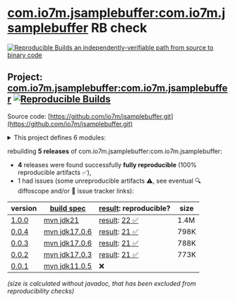 [com.io7m.jsamplebuffer:com.io7m.jsamplebuffer](https://central.sonatype.com/artifact/com.io7m.jsamplebuffer/com.io7m.jsamplebuffer/versions) RB check
=======

[![Reproducible Builds](https://reproducible-builds.org/images/logos/rb.svg) an independently-verifiable path from source to binary code](https://reproducible-builds.org/)

## Project: [com.io7m.jsamplebuffer:com.io7m.jsamplebuffer](https://central.sonatype.com/artifact/com.io7m.jsamplebuffer/com.io7m.jsamplebuffer/versions) [![Reproducible Builds](https://img.shields.io/endpoint?url=https://raw.githubusercontent.com/jvm-repo-rebuild/reproducible-central/master/content/com/io7m/jsamplebuffer/badge.json)](https://github.com/jvm-repo-rebuild/reproducible-central/blob/master/content/com/io7m/jsamplebuffer/README.md)

Source code: [https://github.com/io7m/jsamplebuffer.git](https://github.com/io7m/jsamplebuffer.git)

<details><summary>This project defines 6 modules:</summary>

* [com.io7m.jsamplebuffer:com.io7m.jsamplebuffer](https://central.sonatype.com/artifact/com.io7m.jsamplebuffer/com.io7m.jsamplebuffer/1.0.0)
* [com.io7m.jsamplebuffer:com.io7m.jsamplebuffer.api](https://central.sonatype.com/artifact/com.io7m.jsamplebuffer/com.io7m.jsamplebuffer.api/1.0.0)
* [com.io7m.jsamplebuffer:com.io7m.jsamplebuffer.documentation](https://central.sonatype.com/artifact/com.io7m.jsamplebuffer/com.io7m.jsamplebuffer.documentation/1.0.0)
* [com.io7m.jsamplebuffer:com.io7m.jsamplebuffer.tests](https://central.sonatype.com/artifact/com.io7m.jsamplebuffer/com.io7m.jsamplebuffer.tests/1.0.0)
* [com.io7m.jsamplebuffer:com.io7m.jsamplebuffer.vanilla](https://central.sonatype.com/artifact/com.io7m.jsamplebuffer/com.io7m.jsamplebuffer.vanilla/1.0.0)
* [com.io7m.jsamplebuffer:com.io7m.jsamplebuffer.xmedia](https://central.sonatype.com/artifact/com.io7m.jsamplebuffer/com.io7m.jsamplebuffer.xmedia/1.0.0)
</details>

rebuilding **5 releases** of com.io7m.jsamplebuffer:com.io7m.jsamplebuffer:
- **4** releases were found successfully **fully reproducible** (100% reproducible artifacts :white_check_mark:),
- 1 had issues (some unreproducible artifacts :warning:, see eventual :mag: diffoscope and/or :memo: issue tracker links):

| version | [build spec](/BUILDSPEC.md) | [result](https://reproducible-builds.org/docs/jvm/): reproducible? | size |
| -- | --------- | ------ | -- |
| [1.0.0](https://central.sonatype.com/artifact/com.io7m.jsamplebuffer/com.io7m.jsamplebuffer/1.0.0/pom) | [mvn jdk21](com.io7m.jsamplebuffer-1.0.0.buildspec) | [result](com.io7m.jsamplebuffer-1.0.0.buildinfo): [22 :white_check_mark: ](com.io7m.jsamplebuffer-1.0.0.buildcompare) | 1.4M |
| [0.0.4](https://central.sonatype.com/artifact/com.io7m.jsamplebuffer/com.io7m.jsamplebuffer/0.0.4/pom) | [mvn jdk17.0.6](com.io7m.jsamplebuffer-0.0.4.buildspec) | [result](com.io7m.jsamplebuffer-0.0.4.buildinfo): [21 :white_check_mark: ](com.io7m.jsamplebuffer-0.0.4.buildcompare) | 798K |
| [0.0.3](https://central.sonatype.com/artifact/com.io7m.jsamplebuffer/com.io7m.jsamplebuffer/0.0.3/pom) | [mvn jdk17.0.6](com.io7m.jsamplebuffer-0.0.3.buildspec) | [result](com.io7m.jsamplebuffer-0.0.3.buildinfo): [21 :white_check_mark: ](com.io7m.jsamplebuffer-0.0.3.buildcompare) | 788K |
| [0.0.2](https://central.sonatype.com/artifact/com.io7m.jsamplebuffer/com.io7m.jsamplebuffer/0.0.2/pom) | [mvn jdk17.0.3](com.io7m.jsamplebuffer-0.0.2.buildspec) | [result](com.io7m.jsamplebuffer-0.0.2.buildinfo): [21 :white_check_mark: ](com.io7m.jsamplebuffer-0.0.2.buildcompare) | 773K |
| [0.0.1](https://central.sonatype.com/artifact/com.io7m.jsamplebuffer/com.io7m.jsamplebuffer/0.0.1/pom) | [mvn jdk11.0.5](com.io7m.jsamplebuffer-0.0.1.buildspec) | :x: | |

<i>(size is calculated without javadoc, that has been excluded from reproducibility checks)</i>
